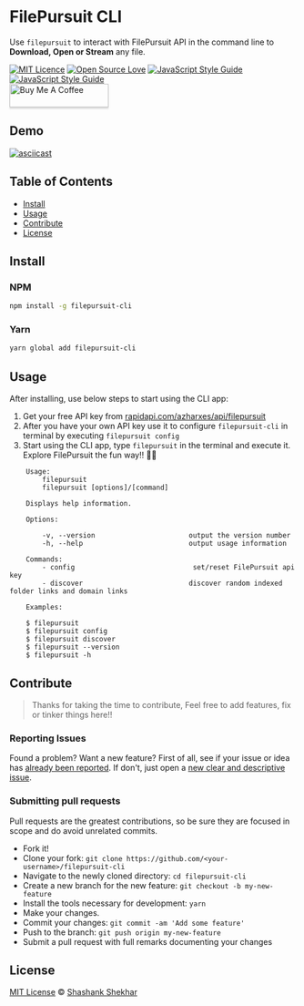 # FilePursuit CLI

Use `filepursuit` to interact with FilePursuit API in the command line to **Download, Open or Stream** any file.

[![MIT Licence](https://badges.frapsoft.com/os/mit/mit.svg?v=103)](https://opensource.org/licenses/mit-license.php)
[![Open Source Love](https://badges.frapsoft.com/os/v2/open-source.svg?v=103)](https://github.com/ashwamegh/filepursuit-cli/)
[![JavaScript Style Guide](https://img.shields.io/badge/code_style-google-brightgreen.svg)](https://google.github.io/styleguide/jsguide.html)
[![JavaScript Style Guide](https://img.shields.io/github/languages/top/ashwamegh/filepursuit-cli)]()
<br>
<a href="https://www.buymeacoffee.com/ashwamegh" target="_blank"><img src="https://www.buymeacoffee.com/assets/img/custom_images/orange_img.png" alt="Buy Me A Coffee" style="height: 41px !important;width: 174px !important;box-shadow: 0px 3px 2px 0px rgba(190, 190, 190, 0.5) !important;-webkit-box-shadow: 0px 3px 2px 0px rgba(190, 190, 190, 0.5) !important;" ></a>

## Demo

[![asciicast](https://asciinema.org/a/591173.svg)](https://asciinema.org/a/591173)

## Table of Contents

-   [Install](#install)
-   [Usage](#usage)
-   [Contribute](#contribute)
-   [License](#license)

## Install

### NPM

```bash
npm install -g filepursuit-cli
```

### Yarn

```bash
yarn global add filepursuit-cli
```

## Usage

After installing, use below steps to start using the CLI app:

1. Get your free API key from [rapidapi.com/azharxes/api/filepursuit](https://rapidapi.com/azharxes/api/filepursuit)
2. After you have your own API key use it to configure `filepursuit-cli` in terminal by executing `filepursuit config`
3. Start using the CLI app, type `filepursuit` in the terminal and execute it. Explore FilePursuit the fun way!! 🚀🚀

```shell
    Usage:
        filepursuit
        filepursuit [options]/[command]

    Displays help information.

    Options:

        -v, --version                       output the version number
        -h, --help                          output usage information

    Commands:
        - config                             set/reset FilePursuit api key
        - discover                          discover random indexed folder links and domain links

    Examples:

    $ filepursuit
    $ filepursuit config
    $ filepursuit discover
    $ filepursuit --version
    $ filepursuit -h

```

## Contribute

> Thanks for taking the time to contribute, Feel free to add features, fix or tinker things here!!

### Reporting Issues

Found a problem? Want a new feature? First of all, see if your issue or idea has [already been reported](../../issues).
If don't, just open a [new clear and descriptive issue](../../issues/new).

### Submitting pull requests

Pull requests are the greatest contributions, so be sure they are focused in scope and do avoid unrelated commits.

-   Fork it!
-   Clone your fork: `git clone https://github.com/<your-username>/filepursuit-cli`
-   Navigate to the newly cloned directory: `cd filepursuit-cli`
-   Create a new branch for the new feature: `git checkout -b my-new-feature`
-   Install the tools necessary for development: `yarn`
-   Make your changes.
-   Commit your changes: `git commit -am 'Add some feature'`
-   Push to the branch: `git push origin my-new-feature`
-   Submit a pull request with full remarks documenting your changes

## License

[MIT License](https://opensource.org/licenses/MIT) © [Shashank Shekhar](https://ashwamegh.github.io)
